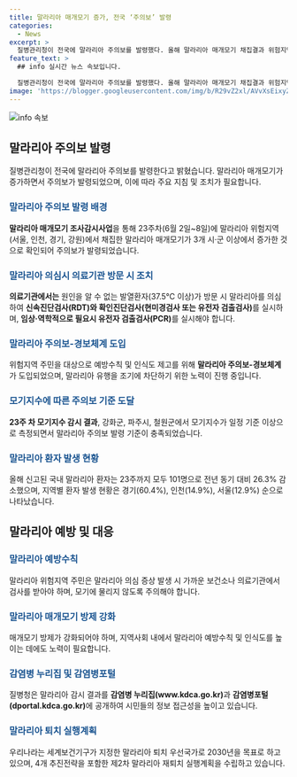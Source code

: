 ```yaml
---
title: 말라리아 매개모기 증가, 전국 ‘주의보’ 발령
categories:
  - News
excerpt: >
  질병관리청이 전국에 말라리아 주의보를 발령했다. 올해 말라리아 매개모기 채집결과 위험지역에서 말라리아 매개모기 증가로 주의보 기준에 도달함. 말라리아 의심환자는 신속진단검사(RDT)와 확인진단검사를 받아야 함. 주의보 발령 지점은 강화군, 파주시, 철원군 등 3개 시군구. 모기지수 상승은 평년보다 1주일 빠름. 국내 말라리아 환자는 101명으로 지역별 발생은 경기가 가장 높음. 말라리아 예방수칙 준수가 필요하며, 말라리아 퇴치를 위한 국내 계획이 수립됨.
feature_text: >
  ## info 실시간 뉴스 속보입니다.

  질병관리청이 전국에 말라리아 주의보를 발령했다. 올해 말라리아 매개모기 채집결과 위험지역에서 말라리아 매개모기 증가로 주의보 기준에 도달함. 말라리아 의심환자는 신속진단검사(RDT)와 확인진단검사를 받아야 함. 주의보 발령 지점은 강화군, 파주시, 철원군 등 3개 시군구. 모기지수 상승은 평년보다 1주일 빠름. 국내 말라리아 환자는 101명으로 지역별 발생은 경기가 가장 높음. 말라리아 예방수칙 준수가 필요하며, 말라리아 퇴치를 위한 국내 계획이 수립됨.
image: 'https://blogger.googleusercontent.com/img/b/R29vZ2xl/AVvXsEixyZcFfHzMRdzZMjFBmAUKJYCLCGyLL1o632UiGVXcaFdKo_bkvkuCioo0uUKlGfBVcT3P84aROyZIXSBEx3Aw5nCQ3pTgDom1WDC4m8eifvWiAmWEEVb4x6G_l8C0QH225ldMjyaFvpxGEBGNO37VmDTDMHGhJPq73UglMfDca1-0aw/s1600/blogspot.png'
---
```


<p><img src="https://blogger.googleusercontent.com/img/b/R29vZ2xl/AVvXsEixyZcFfHzMRdzZMjFBmAUKJYCLCGyLL1o632UiGVXcaFdKo_bkvkuCioo0uUKlGfBVcT3P84aROyZIXSBEx3Aw5nCQ3pTgDom1WDC4m8eifvWiAmWEEVb4x6G_l8C0QH225ldMjyaFvpxGEBGNO37VmDTDMHGhJPq73UglMfDca1-0aw/s1600/blogspot.png" alt="info 속보" /></p>

<h2 data-ke-size="size26">말라리아 주의보 발령</h2>

<p data-ke-size="size16">질병관리청이 전국에 말라리아 주의보를 발령한다고 밝혔습니다. 말라리아 매개모기가 증가하면서 주의보가 발령되었으며, 이에 따라 주요 지침 및 조치가 필요합니다.</p>

<h3><b><span style="color: #1a5490;">말라리아 주의보 발령 배경</span></b></h3>

<p><b>말라리아 매개모기 조사감시사업</b>을 통해 23주차(6월 2일~8일)에 말라리아 위험지역(서울, 인천, 경기, 강원)에서 채집한 말라리아 매개모기가 3개 시·군 이상에서 증가한 것으로 확인되어 주의보가 발령되었습니다.</p>

<h3><b><span style="color: #1a5490;">말라리아 의심시 의료기관 방문 시 조치</span></b></h3>

<p><b>의료기관에서는</b> 원인을 알 수 없는 발열환자(37.5℃ 이상)가 방문 시 말라리아를 의심하여 <b>신속진단검사(RDT)와 확인진단검사(현미경검사 또는 유전자 검출검사)</b>를 실시하며, <b>임상·역학적으로 필요시 유전자 검출검사(PCR)</b>를 실시해야 합니다.</p>

<h3><b><span style="color: #1a5490;">말라리아 주의보-경보체계 도입</span></b></h3>

<p>위험지역 주민을 대상으로 예방수칙 및 인식도 제고를 위해 <b>말라리아 주의보-경보체계</b>가 도입되었으며, 말라리아 유행을 조기에 차단하기 위한 노력이 진행 중입니다.</p>

<h3><b><span style="color: #1a5490;">모기지수에 따른 주의보 기준 도달</span></b></h3>

<p><b>23주 차 모기지수 감시 결과</b>, 강화군, 파주시, 철원군에서 모기지수가 일정 기준 이상으로 측정되면서 말라리아 주의보 발령 기준이 충족되었습니다.</p>

<h3><b><span style="color: #1a5490;">말라리아 환자 발생 현황</span></b></h3>

<p>올해 신고된 국내 말라리아 환자는 23주까지 모두 101명으로 전년 동기 대비 26.3% 감소했으며, 지역별 환자 발생 현황은 경기(60.4%), 인천(14.9%), 서울(12.9%) 순으로 나타났습니다.</p>

<h2 data-ke-size="size26">말라리아 예방 및 대응</h2>

<h3><b><span style="color: #1a5490;">말라리아 예방수칙</span></b></h3>

<p>말라리아 위험지역 주민은 말라리아 의심 증상 발생 시 가까운 보건소나 의료기관에서 검사를 받아야 하며, 모기에 물리지 않도록 주의해야 합니다.</p>

<h3><b><span style="color: #1a5490;">말라리아 매개모기 방제 강화</span></b></h3>

<p>매개모기 방제가 강화되어야 하며, 지역사회 내에서 말라리아 예방수칙 및 인식도를 높이는 데에도 노력이 필요합니다.</p>

<h3><b><span style="color: #1a5490;">감염병 누리집 및 감염병포털</span></b></h3>

<p>질병청은 말라리아 감시 결과를 <b>감염병 누리집(www.kdca.go.kr)</b>과 <b>감염병포털(dportal.kdca.go.kr)</b>에 공개하여 시민들의 정보 접근성을 높이고 있습니다.</p>

<h3><b><span style="color: #1a5490;">말라리아 퇴치 실행계획</span></b></h3>

<p>우리나라는 세계보건기구가 지정한 말라리아 퇴치 우선국가로 2030년을 목표로 하고 있으며, 4개 추진전략을 포함한 제2차 말라리아 재퇴치 실행계획을 수립하고 있습니다.</p>

